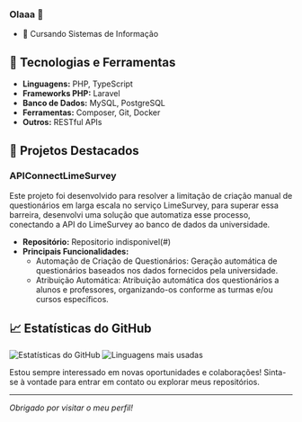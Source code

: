 ### Olaaa 👋

- 📝 Cursando Sistemas de Informação

## 🔧 Tecnologias e Ferramentas
- **Linguagens:** PHP, TypeScript
- **Frameworks PHP:** Laravel
- **Banco de Dados:** MySQL, PostgreSQL
- **Ferramentas:** Composer, Git, Docker
- **Outros:** RESTful APIs

## 🚀 Projetos Destacados
### APIConnectLimeSurvey
Este projeto foi desenvolvido para resolver a limitação de criação manual de questionários em larga escala no serviço LimeSurvey, para superar essa barreira, desenvolvi uma solução que automatiza esse processo, conectando a API do LimeSurvey ao banco de dados da universidade.
- **Repositório:** Repositorio indisponivel(#)
- **Principais Funcionalidades:**
  - Automação de Criação de Questionários: Geração automática de questionários baseados nos dados fornecidos pela universidade.
  - Atribuição Automática: Atribuição automática dos questionários a alunos e professores, organizando-os conforme as turmas e/ou cursos específicos.


## 📈 Estatísticas do GitHub
![Estatísticas do GitHub](https://github-readme-stats.vercel.app/api?username=tulioalvesss&show_icons=true&theme=radical)
![Linguagens mais usadas](https://github-readme-stats.vercel.app/api/top-langs/?username=tulioalvesss&layout=compact&theme=radical)


Estou sempre interessado em novas oportunidades e colaborações! Sinta-se à vontade para entrar em contato ou explorar meus repositórios.

---

_Obrigado por visitar o meu perfil!_


